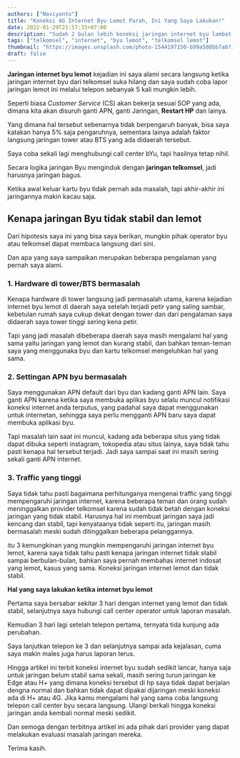 ```yaml
---
authors: ["Noviyanto"]
title: "Koneksi 4G Internet Byu Lemot Parah, Ini Yang Saya Lakukan!"
date: 2022-01-29T21:57:33+07:00
description: "Sudah 2 bulan lebih koneksi jaringan internet byu lambat Meski 4G dan tidak stabil, sinyal sering hilang dan ketika untuk bermain game suka lag, cara mengatasinya seperti ini"
tags: ["telkomsel", "internet", "byu lemot", "telkomsel lemot"]
thumbnail: "https://images.unsplash.com/photo-1544197150-b99a580bb7a8?ixlib=rb-1.2.1&ixid=MnwxMjA3fDB8MHxwaG90by1wYWdlfHx8fGVufDB8fHx8&auto=format&fit=crop&w=870&q=80"
draft: false
---
```


**Jaringan internet byu lemot** kejadian ini saya alami secara langsung ketika jaringan internet byu dari telkomsel suka hilang dan saya sudah coba lapor jaringan lemot ini melalui telepon sebanyak 5 kali mungkin lebih.

Seperti biasa _Customer Service_ (CS) akan bekerja sesuai SOP yang ada, dimana kita akan disuruh ganti APN, ganti Jaringan, **Restart HP** dan lainya.

Yang dimana hal tersebut sebenarnya tidak berpengaruh banyak, bisa saya katakan hanya 5% saja pengaruhnya, sementara lainya adalah faktor langsung jaringan tower atau BTS yang ada didaerah tersebut.

Saya coba sekali lagi menghubungi call center bYu, tapi hasilnya tetap nihil.

Secara logika jaringan Byu menginduk dengan **jaringan telkomsel**, jadi harusnya jaringan bagus.

Ketika awal keluar kartu byu tidak pernah ada masalah, tapi akhir-akhir ini jaringannya makin kacau saja.

## Kenapa jaringan Byu tidak stabil dan lemot

Dari hipotesis saya ini yang bisa saya berikan, mungkin pihak operator byu atau telkomsel dapat membaca langsung dari sini.

Dan apa yang saya sampaikan merupakan beberapa pengalaman yang pernah saya alami.

### 1. Hardware di tower/BTS bermasalah

Kenapa hardware di tower langsung jadi permasalah utama, karena kejadian internet byu lemot di daerah saya setelah terjadi petir yang saling sambar, kebetulan rumah saya cukup dekat dengan tower dan dari pengalaman saya didaerah saya tower tinggi sering kena petir.

Tapi yang jadi masalah dibeberapa daerah saya masih mengalami hal yang sama yaitu jaringan yang lemot dan kurang stabil, dan bahkan teman-teman saya yang menggunaka byu dan kartu telkomsel mengeluhkan hal yang sama.

### 2. Settingan APN byu bermasalah

Saya menggunakan APN default dari byu dan kadang ganti APN lain. Saya ganti APN karena ketika saya membuka aplikas byu selalu muncul notifikasi koneksi internet anda terputus, yang padahal saya dapat menggunakan untuk internetan, sehingga saya perlu mengganti APN baru saya dapat membuka aplikasi byu.

Tapi masalah lain saat ini muncul, kadang ada beberapa situs yang tidak dapat dibuka seperti instagram, tokopedia atau situs lainya, saya tidak tahu pasti kenapa hal tersebut terjadi. Jadi saya sampai saat ini masih sering sekali ganti APN internet.

### 3. Traffic yang tinggi

Saya tidak tahu pasti bagaimana perhitunganya mengenai traffic yang tinggi mempengaruhi jaringan internet, karena beberapa teman dan orang sudah meninggalkan provider telkomsel karena sudah tidak betah dengan koneksi jaringan yang tidak stabil. Harusnya hal ini membuat jaringan saya jadi kencang dan stabil, tapi kenyataanya tidak seperti itu, jaringan masih bermasalah meski sudah ditinggalkan beberapa pelanggannya.

itu 3 kemungkinan yang mungkin mempengaruhi jaringan internet byu lemot, karena saya tidak tahu pasti kenapa jaringan internet tidak stabil sampai berbulan-bulan, bahkan saya pernah membahas internet indosat yang lemot, kasus yang sama. Koneksi jaringan internet lemot dan tidak stabil.

**Hal yang saya lakukan ketika internet byu lemot**

Pertama saya bersabar sekitar 3 hari dengan internet yang lemot dan tidak stabil, selanjutnya saya hubungi call center operator untuk laporan masalah.

Kemudian 3 hari lagi setelah telepon pertama, ternyata tida kunjung ada perubahan.

Saya lanjutkan telepon ke 3 dan selanjutnya sampai ada kejalasan, cuma saya makin males juga harus laporan terus.

Hingga artikel ini terbit koneksi internet byu sudah sedikit lancar, hanya saja untuk jaringan belum stabil sama sekali, masih sering turun jaringan ke Edge atau H+ yang dimana koneksi tersebut di hp saya tidak dapat berjalan dengna normal dan bahkan tidak dapat dipakai dijaringan meski koneksi ada di H+ atau 4G.
Jika kamu mengalami hal yang sama coba langsung telepon call center byu secara langsung.
Ulangi berkali hingga koneksi jaringan anda kembali normal meski sedikit.

Dan semoga dengan terbitnya artikel ini ada pihak dari provider yang dapat melakukan evaluasi masalah jaringan mereka.

Terima kasih.
